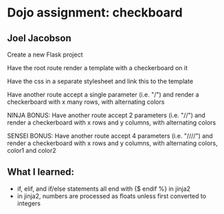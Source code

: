 # Dojo assignment: checkboard
## Joel Jacobson

Create a new Flask project

Have the root route render a template with a checkerboard on it

Have the css in a separate stylesheet and link this to the template

Have another route accept a single parameter (i.e. "/<x>") and render a checkerboard with x many rows, with alternating colors

NINJA BONUS: Have another route accept 2 parameters (i.e. "/<x>/<y>") and render a checkerboard with x rows and y columns, with alternating colors

SENSEI BONUS: Have another route accept 4 parameters (i.e. "/<x>/<y>/<color1>/<color2>") and render a checkerboard with x rows and y columns, with alternating colors, color1 and color2

## What I learned:
- if, elif, and if/else statements all end with {$ endif %} in jinja2
- in jinja2, numbers are processed as floats unless first converted to integers